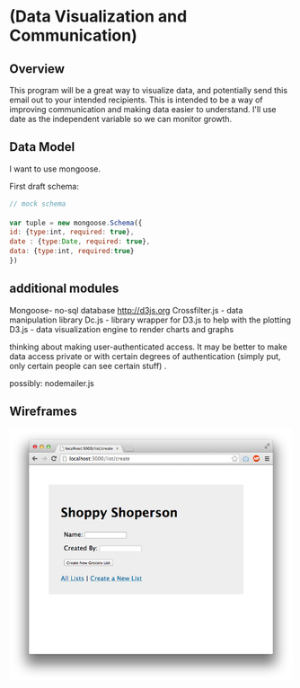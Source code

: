 # (Data Visualization and Communication)


## Overview
This program will be a great way to visualize data, and potentially send this email out to your intended recipients. This is intended to be a way of improving communication and making data easier to understand. I'll use date as the independent variable so we can monitor growth.

## Data Model

I want to use mongoose.


First draft schema:

```javascript
// mock schema

var tuple = new mongoose.Schema({
id: {type:int, required: true},
date : {type:Date, required: true},
data: {type:int, required:true}
})

```

## additional modules
Mongoose- no-sql database http://d3js.org
Crossfilter.js - data manipulation library
Dc.js - library wrapper for D3.js to help with the plotting
D3.js - data visualization engine to render charts and graphs

thinking about making user-authenticated access. It may be better to make data access private or with certain degrees of authentication (simply put, only certain people can see certain stuff) .

possibly: nodemailer.js

## Wireframes

![list create](img/list-create.png)

